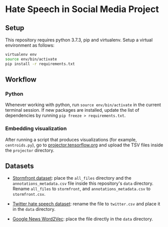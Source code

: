 # Hate Speech in Social Media Project


## Setup

This repository requires python 3.7.3, pip and virtualenv. Setup a virtual environment as follows:

```bash
virtualenv env
source env/bin/activate
pip install -r requirements.txt
```

## Workflow

### Python

Whenever working with python, run `source env/bin/activate` in the current terminal session. If new packages are installed, update the list of dependencies by running `pip freeze > requirements.txt`.

### Embedding visualization

After running a script that produces visualizations (for example, `centroids.py`), go to [projector.tensorflow.org](http://projector.tensorflow.org) and upload the TSV files inside the `projector` directory.

## Datasets

- [Stormfront dataset](https://github.com/aitor-garcia-p/hate-speech-dataset): place the `all_files` directory and the `annotations_metadata.csv` file inside this repository's `data` directory. Rename `all_files` to `stormfront`, and `annotations_metadata.csv` to `stormfront.csv`.

- [Twitter hate speech dataset](https://github.com/t-davidson/hate-speech-and-offensive-language/blob/master/data/labeled_data.csv?raw=true): rename the file to `twitter.csv` and place it in the `data` directory.

- [Google News Word2Vec](https://drive.google.com/file/d/0B7XkCwpI5KDYNlNUTTlSS21pQmM/edit?usp=sharing): place the file directly in the `data` directory.

